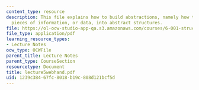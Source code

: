 ```yaml
---
content_type: resource
description: This file explains how to build abstractions, namely how to group together
  pieces of information, or data, into abstract structures.
file: https://ol-ocw-studio-app-qa.s3.amazonaws.com/courses/6-001-structure-and-interpretation-of-computer-programs-spring-2005/1239c38467fc8018b19c808d121bcf5d_lecture5webhand.pdf
file_type: application/pdf
learning_resource_types:
- Lecture Notes
ocw_type: OCWFile
parent_title: Lecture Notes
parent_type: CourseSection
resourcetype: Document
title: lecture5webhand.pdf
uid: 1239c384-67fc-8018-b19c-808d121bcf5d
---
```


